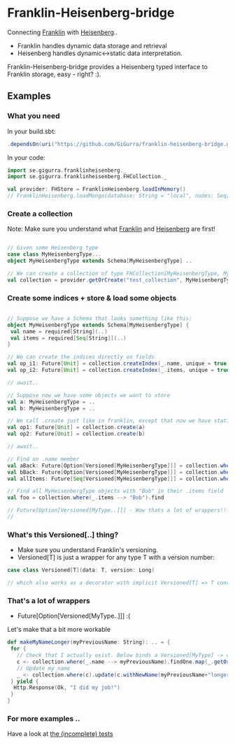 # Franklin-Heisenberg-bridge
Connecting [Franklin](https://github.com/GiGurra/franklin) with [Heisenberg](https://github.com/GiGurra/heisenberg)..

* Franklin handles dynamic data storage and retrieval
* Heisenberg handles dynamic<->static data interpretation.

Franklin-Heisenberg-bridge provides a Heisenberg typed interface to Franklin storage, easy - right? :).

## Examples

### What you need

In your build.sbt:
```sbt
.dependsOn(uri("https://github.com/GiGurra/franklin-heisenberg-bridge.git#0.1.17"))
```
In your code:
```scala
import se.gigurra.franklinheisenberg._
import se.gigurra.franklinheisenberg.FHCollection._

val provider: FHStore = FranklinHeisenberg.loadInMemory()
// FranklinHeisenberg.loadMongo(database: String = "local", nodes: Seq[String] = Seq("127.0.0.1:27017"), codec: BsonCodec = DefaultBsonCodec)

```

### Create a collection

Note: Make sure you understand what [Franklin](https://github.com/GiGurra/franklin) and [Heisenberg](https://github.com/GiGurra/heisenberg) are first!

```scala

// Given some Heisenberg type
case class MyHeisenbergType... 
object MyHeisenbergType extends Schema[MyHeisenbergType] ..

// We can create a collection of type FHCollection[MyHeisenbergType, MyHeisenbergType.type]
val collection = provider.getOrCreate("test_collection", MyHeisenbergType)

```


### Create some indices + store & load some objects

```scala

// Suppose we have a Schema that looks something like this:
object MyHeisenbergType extends Schema[MyHeisenbergType] {
 val name = required[String](..)
 val items = required[Seq[String]](..)
}

// We can create the indices directly on fields
val op_i1: Future[Unit] = collection.createIndex(_.name, unique = true)
val op_i2: Future[Unit] = collection.createIndex(_.items, unique = true)

// await..

// Suppose now we have some objects we want to store
val a: MyHeisenbergType = ..
val b: MyHeisenbergType = ..

// We call .create just like in franklin, except that now we have static typing!
val op1: Future[Unit] = collection.create(a)
val op2: Future[Unit] = collection.create(b)

// await..

// Find on .name member
val aBack: Future[Option[Versioned[MyHeisenbergType]]] = collection.where(_.name --> a.name).findOne
val bBack: Future[Option[Versioned[MyHeisenbergType]]] = collection.where(b).findOne
val allItems: Future[Seq[Versioned[MyHeisenbergType]]] = collection.where().findAll

// Find all MyHeisenbergType objects with "Bob" in their .items field
val foo = collection.where(_.items --> "Bob").find

// Future[Option[Versioned[MyType..]]] - Wow thats a lot of wrappers!!!
// 

```

### What's this Versioned[..] thing?

* Make sure you understand Franklin's versioning.
* Versioned[T] is just a wrapper for any type T with a version number:

```scala
case class Versioned[T](data: T, version: Long)

// which also works as a decorator with implicit Versioned[T] => T conversion
```


### That's a lot of wrappers

* Future[Option[Versioned[MyType..]]]  :(

Let's make that a bit more workable

```scala
def makeMyNameLonger(myPreviousName: String): .. = {
 for {
   // Check that I actually exist. Below binds a Versioned[MyType] -> c
   c <- collection.where(_.name --> myPreviousName).findOne.map(_.getOrElse(..))
   // Update my name
   _ <- collection.where(c).update(c.withNewName(myPreviousName+"longer!"), expectVersion = c.version)
 } yield {
  Http.Response(Ok, "I did my job!")
 }
}

```


### For more examples ..

Have a look at [the (incomplete) tests](https://github.com/GiGurra/franklin-heisenberg-bridge/blob/master/src/test/scala/se/gigurra/franklinheisenberg/FHCollectionTest.scala)

